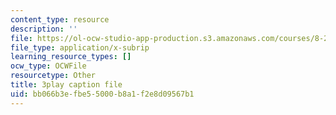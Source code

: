 ```yaml
---
content_type: resource
description: ''
file: https://ol-ocw-studio-app-production.s3.amazonaws.com/courses/8-286-the-early-universe-fall-2013/bb066b3efbe55000b8a1f2e8d09567b1_m00PjHTq6jU.vtt
file_type: application/x-subrip
learning_resource_types: []
ocw_type: OCWFile
resourcetype: Other
title: 3play caption file
uid: bb066b3e-fbe5-5000-b8a1-f2e8d09567b1
---
```

